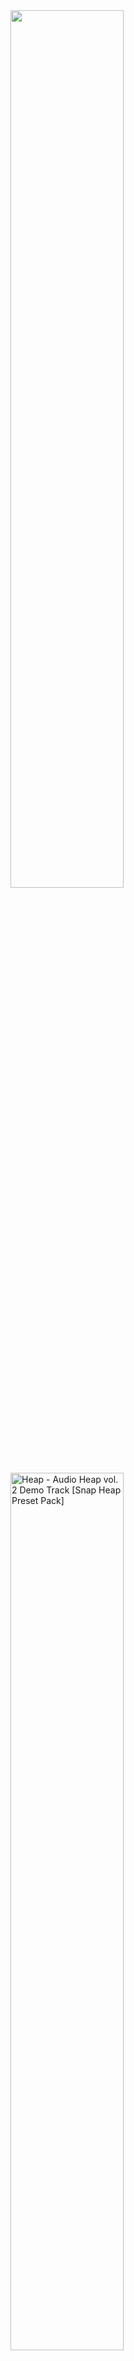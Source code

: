 <!-- Template: <img src="" alt="" width="60%"> -->

<img src="Images/Images for 'art'/CI/AA - ASBANERMX.png" width="60%">

<img src="Images/Images for 'art'/CI/FF - AHv2.png" alt="Heap - Audio Heap vol. 2 Demo Track [Snap Heap Preset Pack]" width="60%">

<img src="Images/Images for 'art'/CI/FF - DG.png" alt="" width="60%"> At first, I wanted to just slap Dragonclaw (DG) into the image, but at the same time, I didn't want to at all lmao

<img src="Images/Images for 'art'/CI/FF - GT var3 R6.png" alt="" width="60%">

<img src="Images/Images for 'art'/CI/FF - GT var3.png" alt="" width="60%"> Because making the entire uncut drop went so well that SoulJynx only wanted part of it due to it being halftime

<img src="Images/Images for 'art'/CI/FF - I.png" alt="" width="60%">

<img src="Images/Images for 'art'/CI/FF - NEP Mash-up (LxN).png" alt="" width="60%">

<img src="Images/Images for 'art'/CI/FF - S&DCS2.png" alt="" width="60%">

<img src="Images/Images for 'art'/CI/FF - SB.png" alt="" width="60%">

<img src="Images/Images for 'art'/CI/FF - VF.png" alt="" width="60%">

<img src="Images/Images for 'art'/CI/PIX - FF - 2019.png" alt="" width="60%">

<img src="Images/Images for 'art'/CI/PIX - FF - 2025 Mix.png" alt="" width="60%">

<img src="Images/Images for 'art'/CI/PIX - FF - 2025.png" alt="" width="60%">

<img src="Images/Images for 'art'/CI/PIX - FF - 7 var2.png" alt="" width="60%">

<img src="Images/Images for 'art'/CI/PIX - FF - CBWOCB.png" alt="" width="60%">

<img src="Images/Images for 'art'/CI/PIX - FF - GenresHP.png" alt="" width="60%">

<img src="Images/Images for 'art'/CI/PIX - FF - GenresPS.png" alt="" width="60%">

<img src="Images/Images for 'art'/CI/PIX - FF - GenresLO.png" alt="" width="60%">

<img src="Images/Images for 'art'/CI/PIX - FF - ILU.png" alt="" width="60%">

<img src="Images/Images for 'art'/CI/PIX - FF - POH.png" alt="" width="60%">

<img src="Images/Images for 'art'/CI/PIX - FFxA - C.png" alt="" width="60%">

<img src="Images/Images for 'art'/CI/PS x N - CRMX var3.png" alt="" width="60%">

<img src="Images/Images for 'art'/CI/SJ - SORMX.png" alt="" width="60%">

<img src="Images/Images for 'art'/CI/SJ - SRMX var1.png" alt="" width="60%">

<img src="Images/Images for 'art'/CI/SJ - TLRMX.png" alt="" width="60%">

<img src="Images/Images for 'art'/CI/SxFF - RIVVIP.png" alt="" width="60%">
